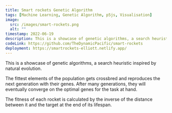 ```yaml
---
title: Smart rockets Genetic Algorithm
tags: [Machine Learning, Genetic Algorithm, p5js, Visualisation]
image:
  src: /images/smart-rockets.png
  alt: ""
timestamp: 2022-06-19
description: This is a showcase of genetic algorithms, a search heuristic inspired by natural evolution.
codeLink: https://github.com/TheDynamicPacific/smart-rockets
deployment: https://smartrockets-elliott.netlify.app/
---
```


This is a showcase of genetic algorithms, a search heuristic inspired by natural evolution.

The fittest elements of the population gets crossbred and reproduces the next generation with their genes. After many generations, they will eventually converge on the optimal genes for the task at hand.

The fitness of each rocket is calculated by the inverse of the distance between it and the target at the end of its lifespan.
